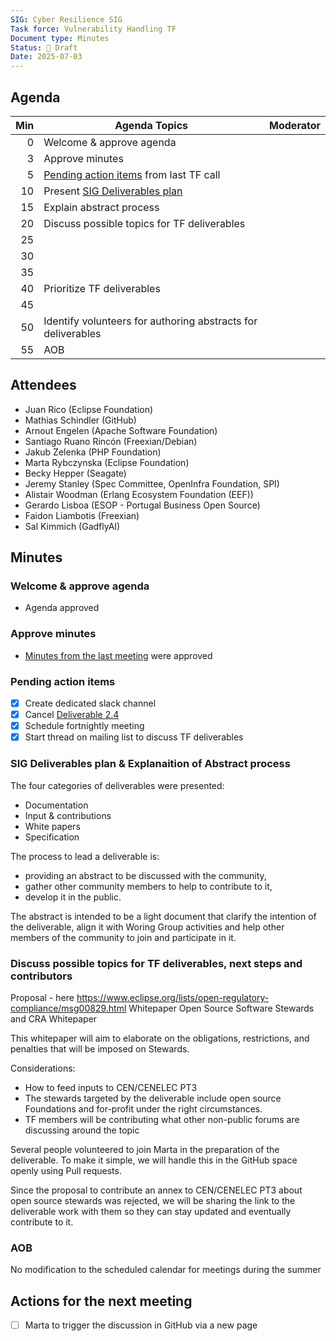 ```yaml
---
SIG: Cyber Resilience SIG
Task force: Vulnerability Handling TF
Document type: Minutes
Status: 📝 Draft
Date: 2025-07-03
---
```


##  Agenda

| Min | Agenda Topics | Moderator |
| --: | ----- | --- |
|   0 | Welcome & approve agenda | |
|   3 | Approve minutes | |
|   5 | [Pending action items](#pending-action-items) from last TF call | |
|  10 | Present [SIG Deliverables plan](../../deliverables.md) | |
|  15 | Explain abstract process | |
|  20 | Discuss possible topics for TF deliverables | |
|  25 |  | |
|  30 |  | |
|  35 |  | |
|  40 | Prioritize TF deliverables | |
|  45 |  | |
|  50 | Identify volunteers for authoring abstracts for deliverables | |
|  55 | AOB | |


## Attendees

* Juan Rico (Eclipse Foundation)
* Mathias Schindler (GitHub)
* Arnout Engelen (Apache Software Foundation)
* Santiago Ruano Rincón (Freexian/Debian)
* Jakub Zelenka (PHP Foundation)
* Marta Rybczynska (Eclipse Foundation)
* Becky Hepper (Seagate)
* Jeremy Stanley (Spec Committee, OpenInfra Foundation, SPI)
* Alistair Woodman (Erlang Ecosystem Foundation (EEF))
* Gerardo Lisboa (ESOP - Portugal Business Open Source)
* Faidon Liambotis (Freexian)
* Sal Kimmich (GadflyAI)


## Minutes

### Welcome & approve agenda

* Agenda approved
### Approve minutes
* [Minutes from the last meeting](https://github.com/orcwg/orcwg/blob/main/cyber-resilience-sig/task-forces/vulnerability-handling-tf/minutes/2025-06-19-mom-vulnerability-handling-tf.md) were approved

### Pending action items
- [X] Create dedicated slack channel
- [X] Cancel [Deliverable 2.4][deliverable-2-4]
- [X] Schedule fortnightly meeting
- [X] Start thread on mailing list to discuss TF deliverables

### SIG Deliverables plan & Explanaition of Abstract process

The four categories of deliverables were presented:
  * Documentation
  * Input & contributions
  * White papers
  * Specification

The process to lead a deliverable is: 
  * providing an abstract to be discussed with the community,
  * gather other community members to help to contribute to it,
  * develop it in the public.

The abstract is intended to be a light document that clarify the intention of the deliverable, align it with Woring Group activities and help other members of the community to join and participate in it.

### Discuss possible topics for TF deliverables, next steps and contributors
Proposal - here https://www.eclipse.org/lists/open-regulatory-compliance/msg00829.html 
Whitepaper Open Source Software Stewards and CRA Whitepaper

This whitepaper will aim to elaborate on the obligations, restrictions, and penalties that will be imposed on Stewards. 

Considerations:
 * How to feed inputs to CEN/CENELEC PT3
 * The stewards targeted by the deliverable include open source Foundations and for-profit under the right circumstances.
 * TF members will be contributing what other non-public forums are discussing around the topic

Several people volunteered to join Marta in the preparation of the deliverable. To make it simple, we will handle this in the GitHub space openly using Pull requests.

Since the proposal to contribute an annex to CEN/CENELEC PT3 about open source stewards was rejected, we will be sharing the link to the deliverable work with them so they can stay updated and eventually contribute to it.

### AOB
No modification to the scheduled calendar for meetings during the summer

## Actions for the next meeting
- [ ] Marta to trigger the discussion in GitHub via a new page

[TF]: https://github.com/orcwg/orcwg/tree/main/cyber-resilience-sig#vulnerability-handling-tf
[PT 3 liaison notes]: https://github.com/orcwg/orcwg/tree/main/cyber-resilience-sig/coordination/cen-cenelec-wg-9
[deliverable-2-2]: https://github.com/orcwg/orcwg/blob/main/cyber-resilience-sig/coordination/cen-cenelec-wg-9/deliverable-2-2.md
[deliverable-2-4]: https://github.com/orcwg/orcwg/blob/main/cyber-resilience-sig/coordination/cen-cenelec-wg-9/deliverable-2-4.md
